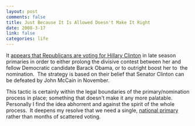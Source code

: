 ```yaml
--- 
layout: post
comments: false
title: Just Because It Is Allowed Doesn't Make It Right
date: 2008-3-17
link: false
categories: life
---
```

It <a href="http://www.npr.org/blogs/news/2008/03/republicans_turning_out_in_dro_1.html" title="Republicans Voting for Clinton">appears that Republicans are voting for Hillary Clinton</a> in late season primaries in order to either prolong the divisive contest between her and fellow Democratic candidate Barack Obama, or to outright boost her to  the nomination.  The strategy is based on their belief that Senator Clinton can be defeated by John McCain in November.

This tactic is certainly within the legal boundaries of the primary/nomination process in place; something that doesn't make it any more palatable.   Personally I find the idea abhorrent and against the spirit of the whole process.  It deepens my resolve that we need a single, <a href="http://zanshin.net/2007/11/16/primary-day/" title="Primary Day">national primary</a> rather than months of scattered voting.
